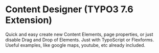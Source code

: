 Content Designer (TYPO3 7.6 Extension)
=====================================
Quick and easy create new Content Elements,
page properties, or just disable Drag and Drop
of Elements. Just with TypoScript or Flexforms. 
Useful examples, like google maps, youtube, 
etc already included.